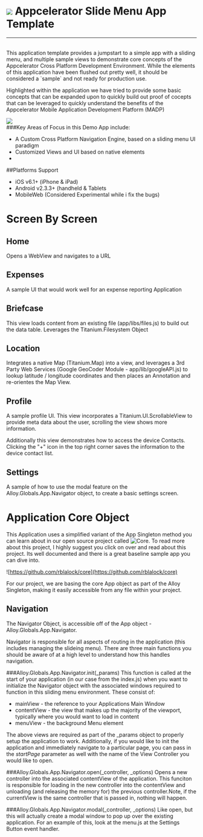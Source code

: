 [logo]:https://github.com/appcelerator-se/SE-Media/blob/master/appc-logo-sm.png?raw=true
[expanded-app]:https://github.com/appcelerator-se/SlideMenuTemplate/blob/master/ios-expanded.png?raw=true 

![][logo] Appcelerator Slide Menu App Template
======================================================
<hr/>
<br/>
This application template provides a jumpstart to a simple app with a sliding menu, and multiple sample views to demonstrate core concepts of the Appcelerator Cross Platform Development Environment. While the elements of this application have been flushed out pretty well, it should be considered a `sample` and not ready for production use.

Highlighted within the application we have tried to provide some basic concepts that can be expanded upon to quickly build out proof of cocepts that can be leveraged to quickly understand the benefits of the Appcelerator Mobile Application Development Platform (MADP)

![][expanded-app]
<br/>
###Key Areas of Focus in this Demo App include:

* A Custom Cross Platform Navigation Engine, based on a sliding menu UI paradigm
* Customized Views and UI based on native elements
* 

##Platforms Support
<br/>
* iOS v6.1+ (iPhone & iPad)
* Android v2.3.3+ (handheld & Tablets
* MobileWeb (Considered Experimental while i fix the bugs)

# Screen By Screen

## Home
Opens a WebView and navigates to a URL

## Expenses
A sample UI that would work well for an expense reporting Application

## Briefcase
This view loads content from an existing file (app/libs/files.js) to build out the data table. Leverages the Titanium.Filesystem Object

## Location
Integrates a native Map (Titanium.Map) into a view, and leverages a 3rd Party Web Services (Google GeoCoder Module - app/lib/googleAPI.js) to lookup latitude / longitude coordinates and then places an Annotation and re-orientes the Map View.

## Profile
A sample profile UI. This view incorporates a Titanium.UI.ScrollableView to provide meta data about the user, scrolling the view shows more information.

Additionally this view demonstrates how to access the device Contacts. Clicking the "+" icon in the top right corner saves the information to the device contact list.

## Settings
A sample of how to use the modal feature on the Alloy.Globals.App.Navigator object, to create a basic settings screen.


# Application Core Object

This Application uses a simplified variant of the App Singleton method you can learn about in our open source project called ![Core](https://github.com/rblalock/core). To read more about this project, I highly suggest you click on over and read about this project. Its well documented and there is a great baseline sample app you can dive into.

![https://github.com/rblalock/core](https://github.com/rblalock/core)

For our project, we are basing the core App object as part of the Alloy Singleton, making it easily accessible from any file within your project. 

## Navigation

The Navigator Object, is accessible off of the App object - Alloy.Globals.App.Navigator.

Navigator is responsible for all aspects of routing in the application (this includes managing the slideing menu). There are three main functions you should be aware of at a high level to understand how this handles navigation.

###Alloy.Globals.App.Navigator.init(_params)
This function is called at the start of your application (in our case from the index.js) when you want to initialize the Navigator object with the associated windows required to function in this sliding menu environment. These consist of:

* mainView - the reference to your Applications Main Window 
* contentView - the view that makes up the majority of the viewport, typically where you would want to load in content
* menuView - the background Menu element

The above views are required as part of the _params object to properly setup the application to work. Additionally, if you would like to init the application and immediately navigate to a particular page, you can pass in the <i>startPage</i> parameter as well with the name of the View Controller you would like to open.

###Alloy.Globals.App.Navigator.open(_controller, _options)
Opens a new controller into the associated contentView of the application. This funciton is responsible for loading in the new controller into the contentView and unloading (and releasing the memory for) the previous controller.Note, if the currentView is the same controller that is passed in, nothing will happen.

###Alloy.Globals.App.Navigator.modal(_controller, _options)
Like open, but this will actually create a modal window to pop up over the existing application. For an example of this, look at the menu.js at the Settings Button event handler.




